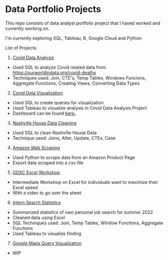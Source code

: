 # Data Portfolio Projects
This repo consists of data analyst portfolio project that I haved worked and currently working on.

I'm currently exploring SQL, Tableau, R, Google Cloud and Python. 

List of Projects:
1. [Covid Data Analysis](https://github.com/lhnminh/Data-Portfolio-Projects/tree/main/Covid%20Data%20Analysis)
- Used SQL to analyze Covid related data from https://ourworldindata.org/covid-deaths
- Techniques used: Join, CTE's, Temp Tables, Windows Funcions, Aggregate Functions, Creating Views, Converting Data Types
2. [Covid Data Visualization](https://github.com/lhnminh/Data-Portfolio-Projects/tree/main/Covid%20Data%20Visualization)
- Used SQL to create queries for visualization
- Used Tableau to visualize analysis in Covid Data Analysis Project 
- Dashboard can be found [here.](https://public.tableau.com/app/profile/minh.le4374/viz/CovidStatisticsDashboard_16426313445680/Dashboard1)
3. [Nashville House Data Cleaning](https://github.com/lhnminh/Data-Portfolio-Projects/tree/main/Nashville%20House%20Data%20Cleaning)
- Used SQL to clean Nashville House Data
- Technique used: Joins, Alter, Update, CTEs, Case
4. [Amazon Web Scraping](https://github.com/lhnminh/Data-Portfolio-Projects/tree/main/Amazon%20Web%20Scraping)
- Used Python to scrape data from an Amazon Product Page
- Export data scraped into a csv file
5. [GDSC Excel Workshop](https://github.com/lhnminh/Data-Portfolio-Projects/tree/main/GDSC%20Excel%20Workshop)
- Intermediate Workshop on Excel for individuals want to maximize their Excel speed
- With a video to go over the sheet
6. [Intern Search Statistics](https://github.com/lhnminh/Data-Portfolio-Projects/tree/main/Intern%20Search%20Statistics)
- Summarized statistics of own personal job search for summer 2022
- Cleaned data using Excel
- SQL Techniques used: Join, Temp Tables, Window Functions, Aggregate Functions
- Used Tableau to visualize finding
7. [Google Maps Query Visualization](https://github.com/lhnminh/Data-Portfolio-Projects/tree/main/Google%20Maps%20Query%20Visualization)
- WIP
